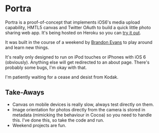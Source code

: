 # Portra

Portra is a proof-of-concept that implements iOS6's media upload capability, HMTL5 canvas and Twitter OAuth to build a quick little photo sharing web app. It's being hosted on Heroku so you can [try it out](https://portra.herokuapp.com).

It was built in the course of a weekend by [Brandon Evans](http://www.brandonevans.ca) to play around and learn new things.

It's really only designed to run on iPod touches or iPhones with iOS 6 (obviously). Anything else will get redirected to an about page. There's probably some bugs, I'm okay with that.

I'm patiently waiting for a cease and desist from Kodak.

## Take-Aways

- Canvas on mobile devices is really slow, always test directly on them.
- Image orientation for photos directly from the camera is stored in metadata (mimicking the behaviour in Cocoa) so you need to handle this. I've done this, so take the code and run.
- Weekend projects are fun.